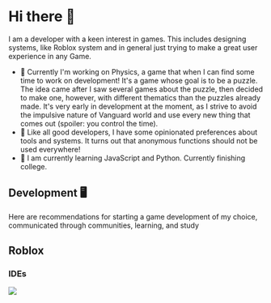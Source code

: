  # Hi there 👋
 
I am a developer with a keen interest in games. This includes designing systems, like Roblox system and in general just trying to make a great user experience in any Game.

* 🔭 Currently I'm working on Physics, a game that when I can find some time to work on development! It's a game whose goal is to be a puzzle. The idea came after I saw several games about the puzzle, then decided to make one, however, with different thematics than the puzzles already made. It's very early in development at the moment, as I strive to avoid the impulsive nature of Vanguard world and use every new thing that comes out (spoiler: you control the time).
* 💬 Like all good developers, I have some opinionated preferences about tools and systems. It turns out that anonymous functions should not be used everywhere!
* 🌱 I am currently learning JavaScript and Python. Currently finishing college.

## Development 🖥️

Here are recommendations for starting a game development of my choice, communicated through communities, learning, and study

## Roblox
### IDEs
![](https://img.shields.io/badge/Visual_Studio_Code-0078D4?style=for-the-badge&logo=visual%20studio%20code&logoColor=white)

